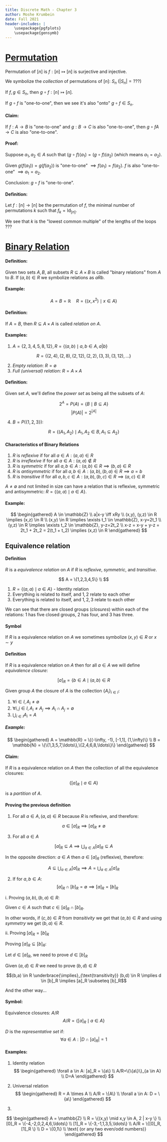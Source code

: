 ```yaml
---
title: Discrete Math - Chapter 3
author: Moshe Krumbein
date: Fall 2021
header-includes: |
    \usepackage{pgfplots}
    \usepackage{gensymb}
---
```


# [Permutation](https://en.wikipedia.org/wiki/Permutation)

Permutation of $[n]$ is $f: [n] \mapsto [n]$ is surjective and injective.

We symbolize the *collection* of permutations of $[n]$: $S_n$ ($|S_n|=???$)

If $f, g \in S_n$, then $g \circ f: [n] \mapsto [n]$.

If $g \circ f$ is "one-to-one", then we see it's also "onto" $g \circ f \in
S_n$.


#### Claim:

If $f: A \to B$ is "one-to-one" and $g: B \to C$ is also "one-to-one", then $g
\circ f A \to C$ is also "one-to-one".

#### Proof:

Suppose $a_1, a_2 \in A$ such that $(g \circ f)(a_1)=(g \circ f)(a_2)$ (which
means $a_1=a_2$).

Given $g(f(a_1))=g(f(a_2))$ is "one-to-one" $\implies f(a_1)=f(a_2)$. $f$ is
also "one-to-one" $\implies a_1=a_2$.

Conclusion: $g \circ f$ is "one-to-one".

#### Definition:

Let $f: [n] \to [n]$ be the permutation of $f$, the minimal number of
permutations $k$ such that $f_k=\mathrm{Id}_{[n]}$.

We see that $k$ is the "lowest common multiple" of the lengths of the loops ???

# [Binary Relation](https://en.wikipedia.org/wiki/Binary_relation)

#### Definition:

Given two sets $A, B$, all subsets $R \subseteq A \times B$ is called "binary
relations" from $A$ to $B$. If $(a,b) \in R$ we symbolize relations as $aRb$.

#### Example:

$$A=B=\mathbb{R} \quad R=\{(x,x^2) \mid x \in A \}$$

#### Definition:

If $A=B$, then $R \subseteq A \times A$ is called *relation on $A$*.

#### Examples:

1. $A=\{2,3,4,5,8,12\}, R=\{(a,b) \mid a, b \in A, a | b \}$

$$R=\{(2,4), (2,8),(2,12),(2,2),(3,3),(3,12),\ldots \}$$

2. *Empty relation*: $R=\emptyset$
3. *Full (universal) relation*: $R = A \times A$

#### Definition:

Given set $A$, we'll define the *power set* as being all the subsets of $A$:

$$2^A = P(A) = \{B \mid B \subseteq A \}$$
$$|P(A)| = 2^{|A|}$$

4. $B = P(\{1,2,3\})$:

$$R=\{(A_1,A_2) \mid A_1, A_2 \in B, A_1 \subseteq A_2 \}$$

#### Characteristics of Binary Relations

1. $R$ is *reflexive* if for all $a \in A: (a,a) \in R$
2. $R$ is *irreflexive* if for all $a \in A: (a,a) \notin R$
3. $R$ is *symmetric* if for all $a,b \in A: (a,b) \in R \implies (b,a) \in R$
4. $R$ is *antisymmetric* if for all $a,b \in A: (a,b), (b,a) \in R \implies
   a=b$
5. $R$ is *transitive* if for all $a,b,c \in A: (a,b), (b,c) \in R \implies
   (a,c) \in R$

$A \neq \emptyset$ and not limited in size can have a relation that is
reflexive, symmetric and antisymmetric: $R =\{(a,a) \mid a \in A \}$.

#### Example:
$$
\begin{gathered}
    A \in \mathbb{Z} \\
    a|x-y \iff xRy \\
    (x,y), (y,z) \in R \implies (x,z) \in R \\
    (x,y) \in R \implies \exists t_1 \in \mathbb{Z}, x-y=2t_1 \\
    (y,z) \in R \implies \exists t_2 \in \mathbb{Z}, y-z=2t_2 \\
    x-z = x-y + y-z = 2t_1 + 2t_2 = 2(t_1 + t_2) \implies (x,z) \in R
\end{gathered}
$$

## Equivalence relation

#### Definition

$R$ is a *equivalence relation* on $A$ if $R$ is *reflexive*, *symmetric*, and
*transitive*.

$$
    A = \{1,2,3,4,5\} \\
$$

1. $R = \{(a,a) \mid a \in A \}$ - Identity relation
2. Everything is related to itself, and $1, 2$ relate to each other
3. Everything is related to itself, and $1, 2, 3$ relate to each other

We can see that there are closed groups (*closures*) within each of the relations: 1 has
five closed groups, 2 has four, and 3 has three.

#### Symbol

If $R$ is a equivalence relation on $A$ we sometimes symbolize $(x,y) \in R$ or
$x \sim y$

#### Definition

If $R$ is a equivalence relation on $A$ then for all $a \in A$ we will define
*equivalence closure*:

$$[a]_R = \{b \in A \mid (a,b) \in R$$

Given group $A$ the closure of $A$ is the collection $\{A_i\}_{i \in I}$:

1. $\forall i \in I, A_i \neq \emptyset$
2. $\forall i,j \in I, A_i \neq A_j \implies A_i \cap A_j = \emptyset$
3. $\displaystyle \bigcup_{i \in I}A_i=A$

##### Example:

$$
\begin{gathered}
    A = \mathbb{R} = \{(-\infty, -1), [-1,1], (1,\infty)\} \\
    B = \mathbb{N} = \{\{1,3,5,7,\ldots\},\{2,4,6,8,\ldots\}\}
\end{gathered}
$$

#### Claim:

If $R$ is a equivalence relation on $A$ then the collection of all the
equivalence closures:

$$\{[a]_R \mid a \in A \}$$

is a *partition* of $A$.

#### Proving the previous definition
1. For all $a \in A, (a,a) \in R$ because $R$ is reflexive, and therefore:

$$a \in [a]_R \implies [a]_R \neq \emptyset$$

3. For all $a \in A$

$$[a]_R \subseteq A \implies \bigcup_{a \in A}[a]_R \subseteq A$$

In the opposite direction: $a \in A$ then $a \in [a]_R$ (reflexive), therefore:

$$A \subseteq \bigcup_{a \in A}[a]_R \implies A = \bigcup_{a \in A}[a]_R$$

2. If for $a,b \in A$:
$$[a]_R \cap [b]_R = \emptyset \implies [a]_R=[b]_R$$

  i. Proving $(a,b),(b,a) \in R$:

  Given $c \in A$ such that $c \in [a]_R \cap [b]_R$.

  In other words, if $(c,b) \in R$ from *transitivity* we get that $(a,b) \in R$
  and using *symmetry* we get $(b,a) \in R$.

  ii. Proving $[a]_R=[b]_R$

  Proving $[a]_R \subseteq [b]_R$:

  Let $d \in [a]_R$, we need to prove $d \in [b]_R$

  Given $(a,d) \in R$ we need to prove $(b,d) \in R$

$$(b,a) \in R \underbrace{\implies}_{\text{transitivity}} (b,d) \in R
\implies d \in [b]_R \implies [a]_R \subseteq [b]_R$$

And the other way...

#### Symbol:

Equivalence closures: $A/R$
$$A/R  = \{[a]_R \mid a \in A\}$$

$D$ is the *representative set* if:
$$\forall a \in A: |D \cap [a]_R| = 1$$

#### Examples:

1. Identity relation
$$
\begin{gathered}
    \forall a \in A: [a]_R = \{a\} \\
    A/R=\{\{a\}\}_{a \in A} \\
    D=A
\end{gathered}
$$

2. Universal relation
$$
\begin{gathered}
    R = A \times A \\
    A/R = \{A\} \\
    \forall a \in A: D = \{a\}
\end{gathered}
$$

3.
$$
\begin{gathered}
    A  = \mathbb{Z} \\
    R = \{(x,y) \mid x,y \in A, 2 | x-y \} \\
    [0]_R = \{-4,-2,0,2,4,6,\ldots\} \\
    [1]_R = \{-3,-1,1,3,5,\ldots\} \\
    A/R = \{[0]_R, [1]_R \} \\
    D = \{0,1\} \\
    \text{ (or any two even/odd numbers)}
\end{gathered}
$$
